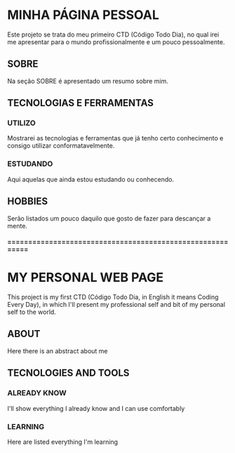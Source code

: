 # MINHA PÁGINA PESSOAL
Este projeto se trata do meu primeiro CTD (Código Todo Dia), no qual irei me apresentar para o mundo profissionalmente e um pouco pessoalmente.

## SOBRE

Na seção SOBRE é apresentado um resumo sobre mim.


## TECNOLOGIAS E FERRAMENTAS
### UTILIZO
Mostrarei as tecnologias e ferramentas que já tenho certo conhecimento e consigo utilizar conformatavelmente.

### ESTUDANDO
Aqui aquelas que ainda estou estudando ou conhecendo.


## HOBBIES
Serão listados um pouco daquilo que gosto de fazer para descançar a mente.

#### ==========================================================

# MY PERSONAL WEB PAGE

This project is my first CTD (Código Todo Dia, in English it means Coding Every Day), in which I'll present my professional self and bit of my personal self to the world.

## ABOUT

Here there is an abstract about me

## TECNOLOGIES AND TOOLS

### ALREADY KNOW
I'll show everything I already know and I can use comfortably

### LEARNING
Here are listed everything I'm learning